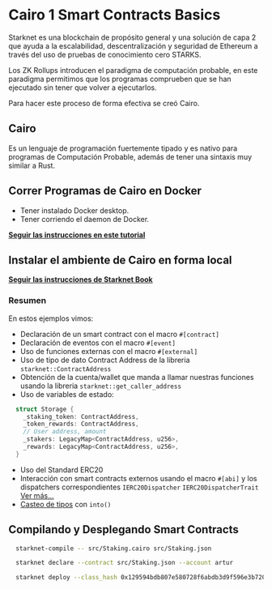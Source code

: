 # Cairo 1 Smart Contracts Basics

Starknet es una blockchain de propósito general y una solución de capa 2 que ayuda a la escalabilidad, descentralización y seguridad de Ethereum a través del uso de pruebas de conocimiento cero STARKS.

Los ZK Rollups introducen el paradigma de computación probable, en este paradigma permitimos que los programas comprueben que se han ejecutado sin tener que volver a ejecutarlos.

Para hacer este proceso de forma efectiva se creó Cairo.

## Cairo

Es un lenguaje de programación fuertemente tipado y es nativo para programas de Computación Probable, además de tener una sintaxis muy similar a Rust.

## Correr Programas de Cairo en Docker

* Tener instalado Docker desktop.
* Tener corriendo el daemon de Docker.

**[Seguir las instrucciones en este tutorial](https://youtu.be/cASKzjYQ4iQ)**

## Instalar el ambiente de Cairo en forma local

**[Seguir las instrucciones de Starknet Book](https://book.starknet.io/chapter_1/environment_setup.html)**

### Resumen

En estos ejemplos vimos:

* Declaración de un smart contract con el macro `#[contract]`
* Declaración de eventos con el macro `#[event]`
* Uso de funciones externas con el macro `#[external]`
* Uso de tipo de dato Contract Address de la libreria `starknet::ContractAddress`
* Obtención de la cuenta/wallet que manda a llamar nuestras funciones usando la libreria `starknet::get_caller_address`
* Uso de variables de estado:

```rust
  struct Storage {
    _staking_token: ContractAddress,
    _token_rewards: ContractAddress,
    // User address, amount
    _stakers: LegacyMap<ContractAddress, u256>,
    _rewards: LegacyMap<ContractAddress, u256>,
  }
```

* Uso del Standard ERC20
* Interacción con smart contracts externos usando el macro `#[abi]` y los dispatchers correspondientes `IERC20Dispatcher` `IERC20DispatcherTrait`
[Ver más...](https://cairopractice.com/posts/calling-contracts-using-dispatch/)
* [Casteo de tipos](https://cairo-book.github.io/ch02-02-data-types.html#type-casting) con `into()`

## Compilando y Desplegando Smart Contracts

```sh
  starknet-compile -- src/Staking.cairo src/Staking.json
```

```sh
  starknet declare --contract src/Staking.json --account artur
```

```sh
  starknet deploy --class_hash 0x129594bdb807e580728f6abdb3d9f596e3b72088e64d2d3597a589be802f67c --account artur --inputs 49d36570d4e46f48e99674bd3fcc84644ddd6b96f7c741b1562b82f9e004dc7     0x0545b0ea692fa53c588927f1f8999067adf522f41df37d41ad101399024a5790
```
